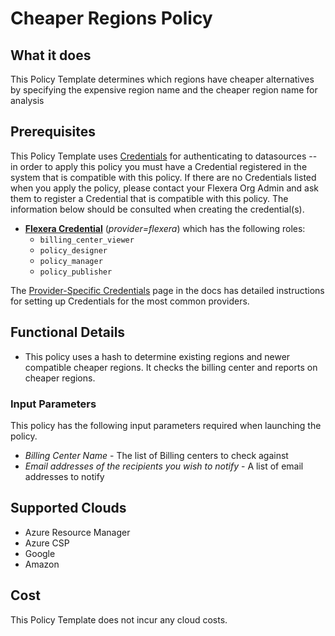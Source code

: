 # Cheaper Regions Policy

## What it does

This Policy Template determines which regions have cheaper alternatives by specifying the expensive region name and the cheaper region name for analysis

## Prerequisites
This Policy Template uses [Credentials](https://docs.flexera.com/flexera/EN/Automation/ManagingCredentialsExternal.htm) for authenticating to datasources -- in order to apply this policy you must have a Credential registered in the system that is compatible with this policy. If there are no Credentials listed when you apply the policy, please contact your Flexera Org Admin and ask them to register a Credential that is compatible with this policy. The information below should be consulted when creating the credential(s).

- [**Flexera Credential**](https://docs.flexera.com/flexera/EN/Automation/ProviderCredentials.htm#Flexera) (*provider=flexera*) which has the following roles:
  - `billing_center_viewer`
  - `policy_designer`
  - `policy_manager`
  - `policy_publisher`

The [Provider-Specific Credentials](https://docs.flexera.com/flexera/EN/Automation/ProviderCredentials.htm) page in the docs has detailed instructions for setting up Credentials for the most common providers.

## Functional Details

- This policy uses a hash to determine existing regions and newer compatible cheaper regions. It checks the billing center and reports on cheaper regions.

### Input Parameters

This policy has the following input parameters required when launching the policy.

- *Billing Center Name* - The list of Billing centers to check against
- *Email addresses of the recipients you wish to notify* - A list of email addresses to notify

## Supported Clouds

- Azure Resource Manager
- Azure CSP
- Google
- Amazon

## Cost

This Policy Template does not incur any cloud costs.
